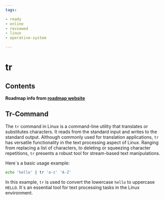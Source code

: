 ```yaml
---
tags:

- ready
- online
- reviewed
- linux
- operative-system

---
```


# tr

## Contents

__Roadmap info from [roadmap website](https://roadmap.sh/linux/text-processing/tr)__

## Tr-Command

The `tr` command in Linux is a command-line utility that translates or substitutes characters. It reads from the standard input and writes to the standard output. Although commonly used for translation applications, `tr` has versatile functionality in the text processing aspect of Linux. Ranging from replacing a list of characters, to deleting or squeezing character repetitions, `tr` presents a robust tool for stream-based text manipulations.

Here`s a basic usage example:

```bash
echo 'hello' | tr 'a-z' 'A-Z'

```

In this example, `tr` is used to convert the lowercase `hello` to uppercase `HELLO`. It`s an essential tool for text processing tasks in the Linux environment.
